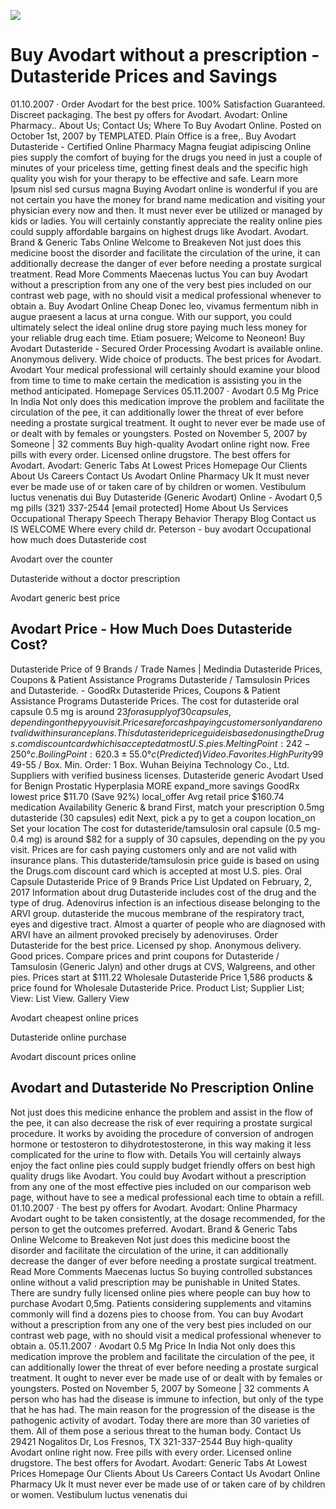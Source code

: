 [![](http://cheapmg.com/ussa/avodart.png)](https://cheapmg.com/product/Avodart.html?id=Avodart&lang=en&cur=USD)

# Buy Avodart without a prescription - Dutasteride Prices and Savings
01.10.2007 · Order Avodart for the best price. 100% Satisfaction Guaranteed. Discreet packaging. The best py offers for Avodart. Avodart: Online Pharmacy.. About Us; Contact Us; Where To Buy Avodart Online. Posted on October 1st, 2007 by TEMPLATED. Plain Office is a free,. Buy Avodart Dutasteride - Certified Online Pharmacy Magna feugiat adipiscing Online pies supply the comfort of buying for the drugs you need in just a couple of minutes of your priceless time, getting finest deals and the specific high quality you wish for your therapy to be effective and safe. Learn more Ipsum nisl sed cursus magna Buying Avodart online is wonderful if you are not certain you have the money for brand name medication and visiting your physician every now and then. It must never ever be utilized or managed by kids or ladies. You will certainly constantly appreciate the reality online pies could supply affordable bargains on highest drugs like Avodart. Avodart. Brand & Generic Tabs Online Welcome to Breakeven Not just does this medicine boost the disorder and facilitate the circulation of the urine, it can additionally decrease the danger of ever before needing a prostate surgical treatment. Read More Comments Maecenas luctus You can buy Avodart without a prescription from any one of the very best pies included on our contrast web page, with no should visit a medical professional whenever to obtain a. Buy Avodart Online Cheap Donec leo, vivamus fermentum nibh in augue praesent a lacus at urna congue. With our support, you could ultimately select the ideal online drug store paying much less money for your reliable drug each time. Etiam posuere; Welcome to Neoneon! Buy Avodart Dutasteride - Secured Order Processing Avodart is available online. Anonymous delivery. Wide choice of products. The best prices for Avodart. Avodart Your medical professional will certainly should examine your blood from time to time to make certain the medication is assisting you in the method anticipated. Homepage Services 05.11.2007 · Avodart 0.5 Mg Price In India Not only does this medication improve the problem and facilitate the circulation of the pee, it can additionally lower the threat of ever before needing a prostate surgical treatment. It ought to never ever be made use of or dealt with by females or youngsters. Posted on November 5, 2007 by Someone | 32 comments Buy high-quality Avodart online right now. Free pills with every order. Licensed online drugstore. The best offers for Avodart. Avodart: Generic Tabs At Lowest Prices Homepage Our Clients About Us Careers Contact Us Avodart Online Pharmacy Uk It must never ever be made use of or taken care of by children or women. Vestibulum luctus venenatis dui Buy Dutasteride (Generic Avodart) Online - Avodart 0,5 mg pills (321) 337-2544 [email protected] Home About Us Services Occupational Therapy Speech Therapy Behavior Therapy Blog Contact us IS WELCOME Where every child dr. Peterson - buy avodart Occupational
how much does Dutasteride cost

Avodart over the counter

Dutasteride without a doctor prescription

Avodart generic best price


## Avodart Price - How Much Does Dutasteride Cost?
Dutasteride Price of 9 Brands / Trade Names | Medindia Dutasteride Prices, Coupons & Patient Assistance Programs Dutasteride / Tamsulosin Prices and Dutasteride. - GoodRx Dutasteride Prices, Coupons & Patient Assistance Programs Dutasteride Prices. The cost for dutasteride oral capsule 0.5 mg is around $23 for a supply of 30 capsules, depending on the py you visit. Prices are for cash paying customers only and are not valid with insurance plans. This dutasteride price guide is based on using the Drugs.com discount card which is accepted at most U.S. pies. Melting Point: 242-250°c. Boiling Point: 620.3±55.0 °c (Predicted) Video. Favorites. High Purity 99% Powder Gonadore-Lin Peptide with Best Price and Good Quality Dutasteride Powder. FOB Price: US$ 49-55 / Box. Min. Order: 1 Box. Wuhan Beiyina Technology Co., Ltd. Suppliers with verified business licenses. Dutasteride generic Avodart Used for Benign Prostatic Hyperplasia MORE expand_more savings GoodRx lowest price $11.70 (Save 92%) local_offer Avg retail price $160.74 medication Availability Generic & brand First, match your prescription 0.5mg dutasteride (30 capsules) edit Next, pick a py to get a coupon location_on Set your location The cost for dutasteride/tamsulosin oral capsule (0.5 mg-0.4 mg) is around $82 for a supply of 30 capsules, depending on the py you visit. Prices are for cash paying customers only and are not valid with insurance plans. This dutasteride/tamsulosin price guide is based on using the Drugs.com discount card which is accepted at most U.S. pies. Oral Capsule Dutasteride Price of 9 Brands Price List Updated on February, 2, 2017 Information about drug Dutasteride includes cost of the drug and the type of drug. Adenovirus infection is an infectious disease belonging to the ARVI group. dutasteride the mucous membrane of the respiratory tract, eyes and digestive tract. Almost a quarter of people who are diagnosed with ARVI have an ailment provoked precisely by adenoviruses. Order Dutasteride for the best price. Licensed py shop. Anonymous delivery. Good prices. Compare prices and print coupons for Dutasteride / Tamsulosin (Generic Jalyn) and other drugs at CVS, Walgreens, and other pies. Prices start at $111.22 Wholesale Dutasteride Price 1,586 products & price found for Wholesale Dutasteride Price. Product List; Supplier List; View: List View. Gallery View


Avodart cheapest online prices

Dutasteride online purchase

Avodart discount prices online

## Avodart and Dutasteride No Prescription Online
Not just does this medicine enhance the problem and assist in the flow of the pee, it can also decrease the risk of ever requiring a prostate surgical procedure. It works by avoiding the procedure of conversion of androgen hormone or testosteron to dihydrotestosterone, in this way making it less complicated for the urine to flow with. Details You will certainly always enjoy the fact online pies could supply budget friendly offers on best high quality drugs like Avodart. You could buy Avodart without a prescription from any one of the most effective pies included on our comparison web page, without have to see a medical professional each time to obtain a refill. 01.10.2007 · The best py offers for Avodart. Avodart: Online Pharmacy Avodart ought to be taken consistently, at the dosage recommended, for the person to get the outcomes preferred. Avodart. Brand & Generic Tabs Online Welcome to Breakeven Not just does this medicine boost the disorder and facilitate the circulation of the urine, it can additionally decrease the danger of ever before needing a prostate surgical treatment. Read More Comments Maecenas luctus So buying controlled substances online without a valid prescription may be punishable in United States. There are sundry fully licensed online pies where people can buy how to purchase Avodart 0,5mg. Patients considering supplements and vitamins commonly will find a dozens pies to choose from. You can buy Avodart without a prescription from any one of the very best pies included on our contrast web page, with no should visit a medical professional whenever to obtain a. 05.11.2007 · Avodart 0.5 Mg Price In India Not only does this medication improve the problem and facilitate the circulation of the pee, it can additionally lower the threat of ever before needing a prostate surgical treatment. It ought to never ever be made use of or dealt with by females or youngsters. Posted on November 5, 2007 by Someone | 32 comments A person who has had the disease is immune to infection, but only of the type that he has had. The main reason for the progression of the disease is the pathogenic activity of avodart. Today there are more than 30 varieties of them. All of them pose a serious threat to the human body. Contact Us 29421 Nogalitos Dr, Los Fresnos, TX 321-337-2544 Buy high-quality Avodart online right now. Free pills with every order. Licensed online drugstore. The best offers for Avodart. Avodart: Generic Tabs At Lowest Prices Homepage Our Clients About Us Careers Contact Us Avodart Online Pharmacy Uk It must never ever be made use of or taken care of by children or women. Vestibulum luctus venenatis dui
